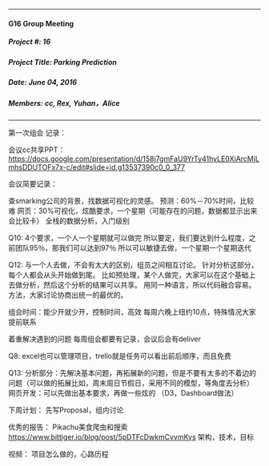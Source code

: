 
***
#### G16 Group Meeting

##### Project #: 16                         
##### Project Title: Parking Prediction

##### Date: June 04, 2016 

##### Members: cc, Rex, Yuhan，Alice

***


第一次组会 记录：


会议cc共享PPT：
https://docs.google.com/presentation/d/158j7gmFaU9YrTy41hvLE0XiArcMjLmhsDDUTOFx7x-c/edit#slide=id.g13537390c0_0_377


会议简要记录：

查smarking公司的背景，找数据可视化的灵感。
预测：60%－70%时间，比较难
网页：30%可视化，炫酷要求，一个星期（可能存在的问题，数据都显示出来会比较卡）
全栈的数据分析，入门级别

Q10:
4个要求，一个人一个星期就可以做完
所以要定，我们要达到什么程度，之前团队95％，那我们可以达到97％
所以可以敏捷去做，一个星期一个星期迭代

Q12:
与一个人去做，不会有太大的区别，组员之间相互讨论。
针对分析这部分，每个人都会从头开始做到尾。
比如预处理，某个人做完，大家可以在这个基础上去做分析，然后这个分析的结果可以共享。
用同一种语言，所以代码融合容易。
方法，大家讨论协商出统一的最优的。

组会时间：能少开就少开，控制时间，高效
每周六晚上纽约10点，特殊情况大家提前联系

着重解决遇到的问题
每周组会都要有记录，会议后会有deliver

Q8:
excel也可以管理项目，trello就是任务可以看出前后顺序，而且免费

Q13:
分析部分：先解决基本问题，再拓展新的问题，但是不要有太多的不着边的问题（可以做的拓展比如，周末周日节假日，采用不同的模型，等角度去分析）
网页开发：可以先做出基本要求，再做一些炫的
（D3，Dashboard做法）

下周计划：
先写Proposal，组内讨论

优秀的报告：
Pikachu美食爬虫和搜索
https://www.bittiger.io/blog/post/5pDTFcDwkmCvvmKys
架构，技术，目标

视频：
项目怎么做的，心路历程
